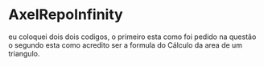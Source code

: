 # AxelRepoInfinity

eu coloquei dois dois codigos, o primeiro esta como foi pedido na questão
o segundo esta como acredito ser a formula do Cálculo da area de um triangulo.
